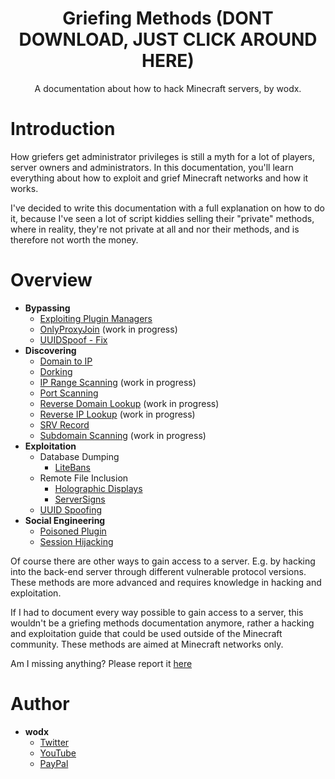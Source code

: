 <h1 align="center">Griefing Methods (DONT DOWNLOAD, JUST CLICK AROUND HERE)</h1>
<p align="center">A documentation about how to hack Minecraft servers, by wodx.</p>

# Introduction
How griefers get administrator privileges is still a myth for a lot of players, server owners and administrators. In this documentation, you'll learn everything about how to exploit and grief Minecraft networks and how it works.

I've decided to write this documentation with a full explanation on how to do it, because I've seen a lot of script kiddies selling their "private" methods, where in reality, they're not private at all and nor their methods, and is therefore not worth the money.

# Overview
- **Bypassing**
    - [Exploiting Plugin Managers](https://github.com/WodxTV/Griefing-Methods/blob/master/Bypassing/Exploiting%20Plugin%20Managers.md)
    - [OnlyProxyJoin](https://github.com/WodxTV/Griefing-Methods/blob/master/Bypassing/OnlyProxyJoin.md) (work in progress)
    - [UUIDSpoof - Fix](https://github.com/WodxTV/Griefing-Methods/blob/master/Bypassing/UUIDSpoof%20-%20Fix.md)
- **Discovering**
    - [Domain to IP](https://github.com/WodxTV/Griefing-Methods/blob/master/Discovering/Domain%20to%20IP.md)
    - [Dorking](https://github.com/WodxTV/Griefing-Methods/blob/master/Discovering/Dorking.md)
    - [IP Range Scanning](https://github.com/WodxTV/Griefing-Methods/blob/master/Discovering/IP%20Range%20Scanning.md) (work in progress)
    - [Port Scanning](https://github.com/WodxTV/Griefing-Methods/blob/master/Discovering/Port%20Scanning.md)
    - [Reverse Domain Lookup](https://github.com/WodxTV/Griefing-Methods/blob/master/Discovering/Reverse%20Domain%20Lookup.md) (work in progress)
    - [Reverse IP Lookup](https://github.com/WodxTV/Griefing-Methods/blob/master/Discovering/Reverse%20IP%20Lookup.md) (work in progress)
    - [SRV Record](https://github.com/WodxTV/Griefing-Methods/blob/master/Discovering/SRV%20Record.md)
    - [Subdomain Scanning](https://github.com/WodxTV/Griefing-Methods/blob/master/Discovering/Subdomain%20Scanning.md) (work in progress)
- **Exploitation**
    - Database Dumping
        - [LiteBans](https://github.com/WodxTV/Griefing-Methods/blob/master/Exploitation/Database%20Dumping/LiteBans.md)
    - Remote File Inclusion
        - [Holographic Displays](https://github.com/WodxTV/Griefing-Methods/blob/master/Exploitation/Remote%20File%20Inclusion/Holographic%20Displays.md)
        - [ServerSigns](https://github.com/WodxTV/Griefing-Methods/blob/master/Exploitation/Remote%20File%20Inclusion/ServerSigns.md)
    - [UUID Spoofing](https://github.com/WodxTV/Griefing-Methods/blob/master/Exploitation/UUID%20Spoofing.md)
- **Social Engineering**
    - [Poisoned Plugin](https://github.com/WodxTV/Griefing-Methods/blob/master/Social%20Engineering/Poisoned%20Plugin.md)
    - [Session Hijacking](https://github.com/WodxTV/Griefing-Methods/blob/master/Social%20Engineering/Session%20Hijacking.md)

Of course there are other ways to gain access to a server. E.g. by hacking into the back-end server through different vulnerable protocol versions. These methods are more advanced and requires knowledge in hacking and exploitation.

If I had to document every way possible to gain access to a server, this wouldn't be a griefing methods documentation anymore, rather a hacking and exploitation guide that could be used outside of the Minecraft community. These methods are aimed at Minecraft networks only.

Am I missing anything? Please report it [here](https://github.com/WodxTV/Griefing-Methods/issues/new)

# Author
- **wodx**
    - [Twitter](https://twitter.com/wodxgod)
    - [YouTube](https://youtube.com/wodxgod)
    - [PayPal](https://www.paypal.com/paypalme2/wodx)